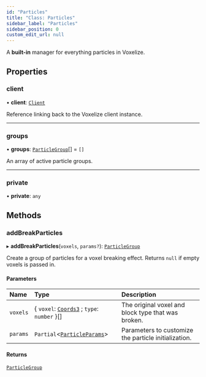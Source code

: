 ```yaml
---
id: "Particles"
title: "Class: Particles"
sidebar_label: "Particles"
sidebar_position: 0
custom_edit_url: null
---
```


A **built-in** manager for everything particles in Voxelize.

## Properties

### client

• **client**: [`Client`](Client.md)

Reference linking back to the Voxelize client instance.

___

### groups

• **groups**: [`ParticleGroup`](../modules.md#particlegroup-66)[] = `[]`

An array of active particle groups.

___

### private

• **private**: `any`

## Methods

### addBreakParticles

▸ **addBreakParticles**(`voxels`, `params?`): [`ParticleGroup`](../modules.md#particlegroup-66)

Create a group of particles for a voxel breaking effect. Returns `null` if empty voxels is passed in.

#### Parameters

| Name | Type | Description |
| :------ | :------ | :------ |
| `voxels` | { `voxel`: [`Coords3`](../modules.md#coords3-66) ; `type`: `number`  }[] | The original voxel and block type that was broken. |
| `params` | `Partial`<[`ParticleParams`](../modules.md#particleparams-66)\> | Parameters to customize the particle initialization. |

#### Returns

[`ParticleGroup`](../modules.md#particlegroup-66)

